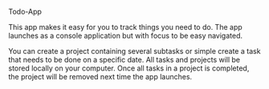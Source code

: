 Todo-App

This app makes it easy for you to track things you need to do. The app launches as a console application but with focus to be easy navigated.

You can create a project containing several subtasks or simple create a task that needs to be done on a specific date.
All tasks and projects will be stored locally on your computer. Once all tasks in a project is completed, the project will be removed next time the app launches. 
